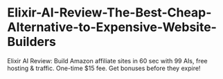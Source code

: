 # Elixir-AI-Review-The-Best-Cheap-Alternative-to-Expensive-Website-Builders
Elixir AI Review: Build Amazon affiliate sites in 60 sec with 99 AIs, free hosting &amp; traffic. One-time $15 fee. Get bonuses before they expire!
